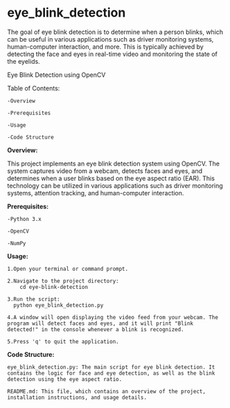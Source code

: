 # eye_blink_detection
The goal of eye blink detection is to determine when a person blinks, which can be useful in various applications such as driver monitoring systems, human-computer interaction, and more. This is typically achieved by detecting the face and eyes in real-time video and monitoring the state of the eyelids.

Eye Blink Detection using OpenCV

Table of Contents:
  
    -Overview
  
    -Prerequisites
  
    -Usage
  
    -Code Structure

**Overview:**

  This project implements an eye blink detection system using OpenCV. The system captures video from a webcam, detects faces and eyes, and determines when a user blinks based on the eye aspect ratio (EAR). 
    This technology can be utilized in various applications such as driver monitoring systems, attention tracking, and human-computer interaction.

**Prerequisites:**
  
    -Python 3.x
  
    -OpenCV
  
    -NumPy

**Usage:**

    1.Open your terminal or command prompt.

    2.Navigate to the project directory:
        cd eye-blink-detection

    3.Run the script:
      python eye_blink_detection.py

    4.A window will open displaying the video feed from your webcam. The program will detect faces and eyes, and it will print "Blink detected!" in the console whenever a blink is recognized.

    5.Press 'q' to quit the application.

**Code Structure:**

    eye_blink_detection.py: The main script for eye blink detection. It contains the logic for face and eye detection, as well as the blink detection using the eye aspect ratio.
  
    README.md: This file, which contains an overview of the project, installation instructions, and usage details.
